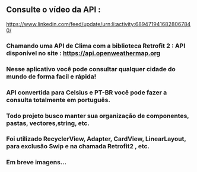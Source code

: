 ## Consulte o vídeo da API :
https://www.linkedin.com/feed/update/urn:li:activity:6894719416828067840/

### Chamando uma API de Clima com a biblioteca Retrofit 2 : API disponível no site : https://api.openweathermap.org
### Nesse aplicativo você pode consultar qualquer cidade do mundo de forma facíl e rápida!
### API convertida para Celsius e PT-BR você pode fazer a consulta totalmente em português.

### Todo projeto busco manter sua organização de componentes, pastas, vectores,string, etc.
### Foi utilizado RecyclerView, Adapter, CardView, LinearLayout, para exclusão Swip e na chamada Retrofit2 , etc.

### Em breve imagens...

